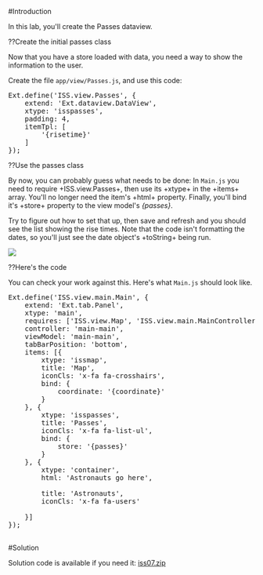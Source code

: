#Introduction

In this lab, you'll create the Passes dataview.

??Create the initial passes class

Now that you have a store loaded with data, you need a way to show the information to the user. 

Create the file `app/view/Passes.js`, and use this code:

<pre class="runnable readonly">
Ext.define('ISS.view.Passes', {
    extend: 'Ext.dataview.DataView',
    xtype: 'isspasses',
    padding: 4,
    itemTpl: [
        '{risetime}'
    ]
});
</pre>

??Use the passes class

By now, you can probably guess what needs to be done: In `Main.js` you need to require +ISS.view.Passes+,
then use its +xtype+ in the +items+ array. You'll no longer need the item's +html+ property. Finally,
you'll bind it's +store+ property to the view model's *{passes}*.

Try to figure out how to set that up, then save and refresh and you should see the list showing the 
rise times. Note that the code isn't formatting the dates, so you'll just see the date object's +toString+
being run.

<img src="resources/images/iss/PassesRiseTimeToString.png">

??Here's the code

You can check your work against this. Here's what `Main.js` should look like.

<pre class="runnable readonly">
Ext.define('ISS.view.main.Main', {
    extend: 'Ext.tab.Panel',
    xtype: 'main',
    requires: ['ISS.view.Map', 'ISS.view.main.MainController', 'ISS.view.main.MainModel', 'ISS.view.Passes'],
    controller: 'main-main',
    viewModel: 'main-main',
    tabBarPosition: 'bottom',
    items: [{
        xtype: 'issmap',
        title: 'Map',
        iconCls: 'x-fa fa-crosshairs',
        bind: {
            coordinate: '{coordinate}'
        }
    }, {
        xtype: 'isspasses',
        title: 'Passes',
        iconCls: 'x-fa fa-list-ul',
        bind: {
            store: '{passes}'
        }
    }, {
        xtype: 'container',
        html: 'Astronauts go here',

        title: 'Astronauts',
        iconCls: 'x-fa fa-users'

    }]
});

</pre>

#Solution

Solution code is available if you need it: <a href="resources/iss07.zip">iss07.zip</a>